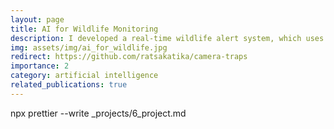 ```yaml
---
layout: page
title: AI for Wildlife Monitoring
description: I developed a real-time wildlife alert system, which uses AI to detect and classify animals in photos received from 4G camera traps and send instant message alerts.
img: assets/img/ai_for_wildlife.jpg
redirect: https://github.com/ratsakatika/camera-traps
importance: 2
category: artificial intelligence
related_publications: true
---
```

npx prettier --write _projects/6_project.md
